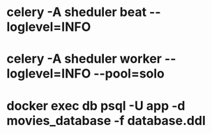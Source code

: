 # celery -A sheduler beat --loglevel=INFO
# celery -A sheduler worker --loglevel=INFO --pool=solo
# docker exec db psql -U app -d movies_database -f database.ddl